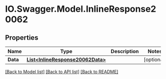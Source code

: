 # IO.Swagger.Model.InlineResponse20062
## Properties

Name | Type | Description | Notes
------------ | ------------- | ------------- | -------------
**Data** | [**List&lt;InlineResponse20062Data&gt;**](InlineResponse20062Data.md) |  | [optional] 

[[Back to Model list]](../README.md#documentation-for-models) [[Back to API list]](../README.md#documentation-for-api-endpoints) [[Back to README]](../README.md)


